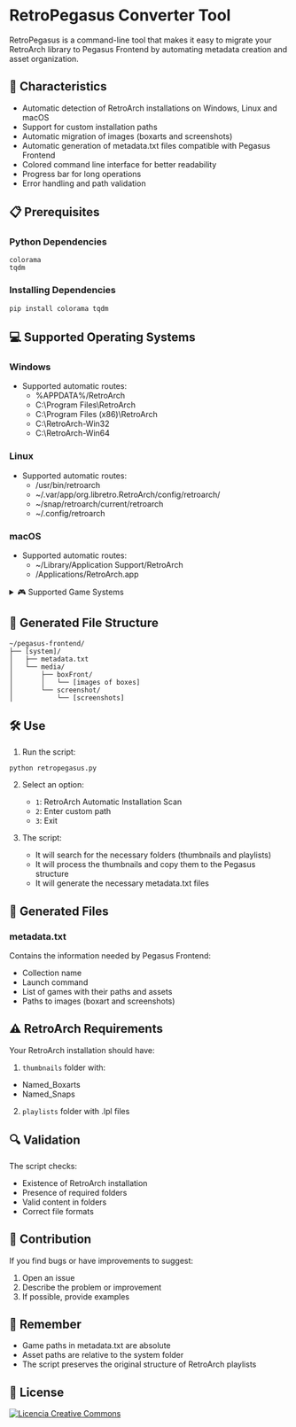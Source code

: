 # RetroPegasus Converter Tool

RetroPegasus is a command-line tool that makes it easy to migrate your RetroArch library to Pegasus Frontend by automating metadata creation and asset organization.

## 🚀 Characteristics

- Automatic detection of RetroArch installations on Windows, Linux and macOS
- Support for custom installation paths
- Automatic migration of images (boxarts and screenshots)
- Automatic generation of metadata.txt files compatible with Pegasus Frontend
- Colored command line interface for better readability
- Progress bar for long operations
- Error handling and path validation

## 📋 Prerequisites

### Python Dependencies
```
colorama
tqdm
```

### Installing Dependencies
```bash
pip install colorama tqdm
```

## 💻 Supported Operating Systems

### Windows
- Supported automatic routes:
  - %APPDATA%/RetroArch
  - C:\Program Files\RetroArch
  - C:\Program Files (x86)\RetroArch
  - C:\\RetroArch-Win32
  - C:\\RetroArch-Win64

### Linux
- Supported automatic routes:
  - /usr/bin/retroarch
  - ~/.var/app/org.libretro.RetroArch/config/retroarch/
  - ~/snap/retroarch/current/retroarch
  - ~/.config/retroarch

### macOS
- Supported automatic routes:
  - ~/Library/Application Support/RetroArch
  - /Applications/RetroArch.app

<details>
  <summary>🎮 Supported Game Systems</summary>
  - Amstrad - CPC = amstradcpc
  - Amstrad - GX4000 = gx4000
  - Arduboy Inc - Arduboy = arduboy
  - Atari - 2600 = atari2600
  - Atari - 5200 = atari5200
  - Atari - 7800 = atari7800
  - Atari - 8-bit = atari8bit
  - Atari - Jaguar = atarijaguar
  - Atari - Lynx = atarilynx
  - Atari - ST = atarist
  - Atomiswave = atomiswave
  - Bandai - WonderSwan = wonderswan
  - Bandai - WonderSwan Color = wonderswancolor
  - Cannonball = cannonball
  - Casio - Loopy = loopy
  - Casio - PV-1000 = pv1000
  - Cave Story = cavestory
  - ChaiLove = chailove
  - Coleco - ColecoVision = colecovision
  - Commodore - 64 = c64
  - Commodore - Amiga = amiga
  - Commodore - CD32 = amigacd32
  - Commodore - CDTV = amigacdtv
  - Commodore - PET = pet
  - Commodore - Plus-4 = plus
  - Commodore - VIC-20 = vic20
  - DOOM = doom
  - DOS = dos
  - Dinothawr = dinothawr
  - Emerson - Arcadia 2001 = arcadia2001
  - Entex - Adventure Vision = entex
  - Epoch - Super Cassette Vision = scv
  - FBNeo - Arcade Games = fbneo
  - Fairchild - Channel F = channelf
  - Flashback = flashback
  - Funtech - Super Acan = superarcan
  - GCE - Vectrex = vectrex
  - GamePark - GP32 = gp32
  - Handheld Electronic Game = heg
  - Hartung - Game Master = gamemaster
  - Jump 'n Bump = jumpnbump
  - LeapFrog - Leapster Learning Game System = leapfrog
  - LowRes NX = lowresnx
  - Lutro = lutro
  - MAME = mame
  - Magnavox - Odyssey2 = odyssey2
  - Mattel - Intellivision = intellivision
  - Microsoft - MSX = msx
  - Microsoft - MSX2 = msx2
  - Microsoft - Xbox = xbox
  - Microsoft - Xbox 360 = xbox360
  - MrBoom = mrboom
  - NEC - PC Engine - TurboGrafx 16 = tg16
  - NEC - PC Engine CD - TurboGrafx-CD = tgcd
  - NEC - PC Engine SuperGrafx = supergrafx
  - NEC - PC-8001 - PC-8801 = pc8001
  - NEC - PC-98 = necpc98
  - NEC - PC-FX = nepcfx
  - Nintendo - Family Computer Disk System = ndisk
  - Nintendo - Game Boy = gb
  - Nintendo - Game Boy Advance = gba
  - Nintendo - Game Boy Color = gbc
  - Nintendo - GameCube = gamecube
  - Nintendo - Nintendo 3DS = 3ds
  - Nintendo - Nintendo 64 = n64
  - Nintendo - Nintendo 64DD = n64dd
  - Nintendo - Nintendo DS = nds
  - Nintendo - Nintendo DSi = ndsi
  - Nintendo - Nintendo Entertainment System = nes
  - Nintendo - Pokemon Mini = nmini
  - Nintendo - Satellaview = satellaview
  - Nintendo - Sufami Turbo = sufami
  - Nintendo - Super Nintendo Entertainment System = snes
  - Nintendo - Virtual Boy = virtualboy
  - Nintendo - Wii = wii
  - Nintendo - Wii U = wiiu
  - Philips - CD-i = cdimono1
  - Philips - Videopac+ = videopac
  - Quake = quake
  - Quake II = quakeii
  - Quake III = quakeiii
  - RCA - Studio II = studioii
  - RPG Maker = rpgmaker
  - Rick Dangerous = rick
  - SNK - Neo Geo = ngp
  - SNK - Neo Geo CD = ngcd
  - SNK - Neo Geo Pocket = ngp
  - SNK - Neo Geo Pocket Color = ngpc
  - ScummVM = scummvm
  - Sega - 32X = 32x
  - Sega - Dreamcast = dreamcast
  - Sega - Game Gear = gamegear
  - Sega - Master System - Mark III = mastersystem
  - Sega - Mega Drive - Genesis = megadrive
  - Sega - Mega-CD - Sega CD = segacd
  - Sega - Naomi = naomi
  - Sega - Naomi 2 = naomi2
  - Sega - PICO = segapico
  - Sega - SG-1000 = sg1000
  - Sega - Saturn = saturn
  - Sharp - X1 = sharpx1
  - Sharp - X68000 = x68000
  - Sinclair - ZX 81 = sinclair
  - Sinclair - ZX Spectrum = spectrum
  - Sony - PlayStation = psx
  - Sony - PlayStation 2 = ps2
  - Sony - PlayStation 3 = ps3
  - Sony - PlayStation 4 = ps4
  - Sony - PlayStation Portable = psp
  - Sony - PlayStation Vita = vita
  - Spectravideo - SVI-318 - SVI-328 = spectravideo
  - TIC-80 = tic80
  - The 3DO Company - 3DO = 3do
  - Thomson - MOTO = thomson
  - Tiger - Game.com = gamecom
  - Tomb Raider = tombraider
  - VTech - CreatiVision = creatiVision
  - VTech - V.Smile = vsmile
  - Vircon32 = vircon32
  - WASM-4 = wasm4
  - Watara - Supervision = watara
  - Wolfenstein 3D = wolfenstein
</details>

## 📁 Generated File Structure

```
~/pegasus-frontend/
├── [system]/
│   ├── metadata.txt
│   └── media/
│       ├── boxFront/
│       │   └── [images of boxes]
│       └── screenshot/
│           └── [screenshots]
```

## 🛠️ Use

1. Run the script:
```bash
python retropegasus.py
```

2. Select an option:
   - `1`: RetroArch Automatic Installation Scan
   - `2`: Enter custom path
   - `3`: Exit

3. The script:
   - It will search for the necessary folders (thumbnails and playlists)
   - It will process the thumbnails and copy them to the Pegasus structure
   - It will generate the necessary metadata.txt files

## 📄 Generated Files

### metadata.txt
Contains the information needed by Pegasus Frontend:
- Collection name
- Launch command
- List of games with their paths and assets
- Paths to images (boxart and screenshots)

## ⚠️ RetroArch Requirements
Your RetroArch installation should have:
1. `thumbnails` folder with:
- Named_Boxarts
- Named_Snaps
2. `playlists` folder with .lpl files

## 🔍 Validation

The script checks:
- Existence of RetroArch installation
- Presence of required folders
- Valid content in folders
- Correct file formats

## 🤝 Contribution

If you find bugs or have improvements to suggest:
1. Open an issue
2. Describe the problem or improvement
3. If possible, provide examples

## 📝 Remember

- Game paths in metadata.txt are absolute
- Asset paths are relative to the system folder
- The script preserves the original structure of RetroArch playlists

## 📜 License

<a rel="license" href="http://creativecommons.org/licenses/by-nc-sa/4.0/"><img alt="Licencia Creative Commons" style="border-width:0" src="https://i.creativecommons.org/l/by-nc-sa/4.0/88x31.png" /></a><br /><a rel="license" href="http://creativecommons.org/licenses/by-nc-sa/4.0/"></a>

